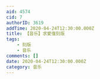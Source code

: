 ```yaml
---
aid: 4574
cid: 7
authorID: 3619
addTime: 2020-04-24T12:30:00.000Z
title: 【音乐】求愛復刻版
tags:
    - 刻版
    - 音乐
comments: []
date: 2020-04-24T12:30:00.000Z
category: 音乐
---
```




